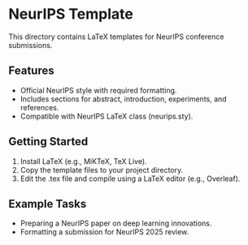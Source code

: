 # NeurIPS Template

This directory contains LaTeX templates for NeurIPS conference submissions.

## Features
- Official NeurIPS style with required formatting.
- Includes sections for abstract, introduction, experiments, and references.
- Compatible with NeurIPS LaTeX class (neurips.sty).

## Getting Started
1. Install LaTeX (e.g., MiKTeX, TeX Live).
2. Copy the template files to your project directory.
3. Edit the .tex file and compile using a LaTeX editor (e.g., Overleaf).

## Example Tasks
- Preparing a NeurIPS paper on deep learning innovations.
- Formatting a submission for NeurIPS 2025 review.
